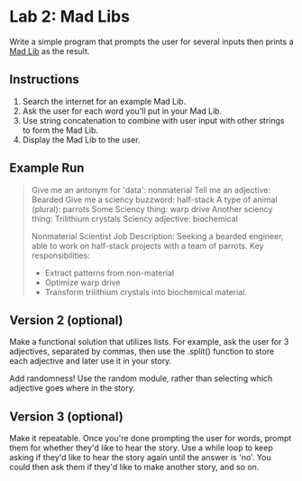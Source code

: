 # Lab 2: Mad Libs

Write a simple program that prompts the user for several inputs then
 prints a [Mad Lib](https://en.wikipedia.org/wiki/Mad_Libs) as the result.

## Instructions

1. Search the internet for an example Mad Lib.
2. Ask the user for each word you'll put in your Mad Lib.
3. Use string concatenation to combine with user input with other strings to form the Mad Lib.
4. Display the Mad Lib to the user.

## Example Run

> Give me an antonym for 'data': nonmaterial
> Tell me an adjective: Bearded
> Give me a sciency buzzword: half-stack
> A type of animal (plural): parrots
> Some Sciency thing: warp drive
> Another sciency thing: Trilithium crystals
> Sciency adjective: biochemical
>
> Nonmaterial Scientist Job Description:
> Seeking a bearded engineer, able to work on half-stack projects with a team of parrots.
> Key responsibilities:
> - Extract patterns from non-material
> - Optimize warp drive
> - Transform trilithium crystals into biochemical material.


## Version 2 (optional)

Make a functional solution that utilizes lists. For example, ask the user for 3 adjectives, separated by commas, then use the .split() function to store each adjective and later use it in your story.

Add randomness! Use the random module, rather than selecting which adjective goes where in the story.


## Version 3 (optional)

Make it repeatable. Once you're done prompting the user for words, prompt them for whether they'd like to hear the story. Use a while loop to keep asking if they'd like to hear the story again until the answer is 'no'. You could then ask them if they'd like to make another story, and so on.
